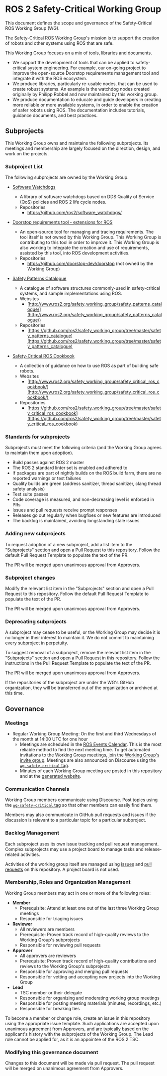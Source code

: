 # ROS 2 Safety-Critical Working Group

This document defines the scope and governance of the Safety-Critical ROS Working Group (WG).

The Safety-Critical ROS Working Group's mission is to support the creation of robots and other systems using ROS that are safe.

This Working Group focuses on a mix of tools, libraries and documents.

* We support the development of tools that can be applied to safety-critical system engineering.
  For example, our on-going project to improve the open-source Doorstop requirements management tool and integrate it with the ROS ecosystem.
* We produce libraries, particularly re-usable nodes, that can be used to create robust systems.
  An example is the watchdog nodes created originally by Philipp Robbel and now maintained by this working group.
* We produce documentation to educate and guide developers in creating more reliable or more available systems, in order to enable the creation of safer robots using ROS.
  The documentation includes tutorials, guidance documents, and best practices.

## Subprojects

This Working Group owns and maintains the following subprojects.
Its meetings and membership are largely focused on the direction, design, and work on the projects.

### Subproject List

The following subprojects are owned by the Working Group.

* [Software Watchdogs](https://github.com/ros2/software_watchdogs/)
  * A library of software watchdogs based on DDS Quality of Service (QoS) policies and ROS 2 life cycle nodes.
  * Repositories
    * https://github.com/ros2/software_watchdogs/

* [Doorstop requirements tool - extensions for ROS](https://github.com/doorstop-dev/doorstop)
  * An open-source tool for managing and tracing requirements.
    The tool itself is not owned by this Working Group.
    This Working Group is contributing to this tool in order to improve it.
    This Working Group is also working to integrate the creation and use of requirements, assisted by this tool, into ROS development activities.
  * Repositories
    * https://github.com/doorstop-dev/doorstop (not owned by the Working Group)

* [Safety Patterns Catalogue](http://www.ros2.org/safety_working_group/safety_patterns_catalogue/)
  * A catalogue of software structures commonly-used in safety-critical systems, and sample implementations using ROS.
  * Websites
    * [http://www.ros2.org/safety_working_group/safety_patterns_catalogue/](http://www.ros2.org/safety_working_group/safety_patterns_catalogue/)
  * Repositories
    * [https://github.com/ros2/safety_working_group/tree/master/safety_patterns_catalogue](https://github.com/ros2/safety_working_group/tree/master/safety_patterns_catalogue)

* [Safety-Critical ROS Cookbook](http://www.ros2.org/safety_working_group/safety_critical_ros_cookbook/)
  * A collection of guidance on how to use ROS as part of building safe robots.
  * Websites
    * [http://www.ros2.org/safety_working_group/safety_critical_ros_cookbook/](http://www.ros2.org/safety_working_group/safety_critical_ros_cookbook/)
  * Repositories
    * [https://github.com/ros2/safety_working_group/tree/master/safety_critical_ros_cookbook](https://github.com/ros2/safety_working_group/tree/master/safety_critical_ros_cookbook)

### Standards for subprojects

Subprojects must meet the following criteria (and the Working Group agrees to maintain them upon adoption).

* Build passes against ROS 2 master
* The ROS 2 standard linter set is enabled and adhered to
* If packages are part of nightly builds on the ROS build farm, there are no reported warnings or test failures
* Quality builds are green (address sanitizer, thread sanitizer, clang thread safety analysis)
* Test suite passes
* Code coverage is measured, and non-decreasing level is enforced in PRs
* Issues and pull requests receive prompt responses
* Releases go out regularly when bugfixes or new features are introduced
* The backlog is maintained, avoiding longstanding stale issues

### Adding new subprojects

To request adoption of a new subproject, add a list item to the "Subprojects" section and open a Pull Request to this repository.
Follow the default Pull Request Template to populate the text of the PR.

The PR will be merged upon unanimous approval from Approvers.

### Subproject changes

Modify the relevant list item in the "Subprojects" section and open a Pull Request to this repository.
Follow the default Pull Request Template to populate the text of the PR.

The PR will be merged upon unanimous approval from Approvers.

### Deprecating subprojects

A subproject may cease to be useful, or the Working Group may decide it is no longer in their interest to maintain it.
We do not commit to maintaining every subproject in perpetuity.

To suggest removal of a subproject, remove the relevant list item in the "Subprojects" section and open a Pull Request in this repository.
Follow the instructions in the Pull Request Template to populate the text of the PR.

The PR will be merged upon unanimous approval from Approvers.

If the repositories of the subproject are under the WG's GitHub organization, they will be transferred out of the organization or archived at this time.

## Governance

### Meetings

* Regular Working Group Meeting: On the first and third Wednesdays of the month at 14:00 UTC for one hour
  * Meetings are scheduled in the [ROS Events Calendar](https://calendar.google.com/calendar/embed?src=agf3kajirket8khktupm9go748%40group.calendar.google.com&ctz=America%2FLos_Angeles).
    This is the most reliable method to find the next meeting time.
    To get automated invitations to the Working Group meetings, join the [Working Group's invite group](https://groups.google.com/forum/#!forum/ros-safety-working-group-invites).
    Meetings are also announced on Discourse using the [`wg-safety-critical` tag](https://discourse.ros.org/tags/wg-safety-critical).
  * Minutes of each Working Group meeting are posted in this repository and at the [generated website](http://www.ros2.org/safety_working_group/meeting_minutes/).

### Communication Channels

Working Group members communicate using Discourse.
Post topics using the [`wg-safety-critical` tag](https://discourse.ros.org/tags/wg-safety-critical) so that other members can easily find them.

Members may also communicate in GitHub pull requests and issues if the discussion is relevant to a particular topic for a particular subproject.

### Backlog Management

Each subproject uses its own issue tracking and pull request management.
Complex subprojects may use a project board to manage tasks and release-related activities.

Activities of the working group itself are managed using [issues](https://github.com/ros2/safety_working_group/issues) and [pull requests](https://github.com/ros2/safety_working_group/pulls) on this repository.
A project board is not used.

### Membership, Roles and Organization Management

Working Group members may act in one or more of the following roles:

* **Member**
  * Prerequisite: Attend at least one out of the last three Working Group meetings
  * Responsible for triaging issues
* **Reviewer**
  * All reviewers are members
  * Prerequisite: Proven track record of high-quality reviews to the Working Group's subprojects
  * Responsible for reviewing pull requests
* **Approver**
  * All approvers are reviewers
  * Prerequisite: Proven track record of high-quality contributions and reviews to the Working Group's subprojects
  * Responsible for approving and merging pull requests
  * Responsible for vetting and accepting new projects into the Working Group
* **Lead**
  * TSC member or their delegate
  * Responsible for organizing and moderating working group meetings
  * Responsible for posting meeting materials (minutes, recordings, etc.)
  * Responsible for breaking ties

To become a member or change role, create an issue in this repository using the appropriate issue template.
Such applications are accepted upon unanimous agreement from Approvers, and are typically based on the applicant's history with the subprojects of the Working Group.
The Lead role cannot be applied for, as it is an appointee of the ROS 2 TSC.

### Modifying this governance document

Changes to this document will be made via pull request.
The pull request will be merged on unanimous agreement from Approvers.
